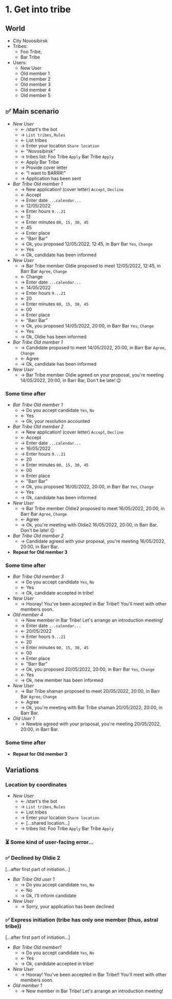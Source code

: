 # 1. Get into tribe

## World

-   City Novosibirsk
-   Tribes:
    -   Foo Tribe,
    -   Bar Tribe
-   Users:
    -   New User
    -   Old member 1
    -   Old member 2
    -   Old member 3
    -   Old member 4
    -   Old member 5

## ✅ Main scenario

-   _New User_
    -   ← /start's the bot
    -   → `List tribes`, `Rules`
    -   ← List tribes
    -   → Enter your location `Share location`
    -   ← "Novosibirsk"
    -   → tribes list: Foo Tribe `Apply` Bar Tribe `Apply`
    -   ← Apply Bar Tribe
    -   → Provide cover letter
    -   ← "I want to BARRR!"
    -   → Application has been sent
-   _Bar Tribe Old member 1_
    -   → New application! (cover letter) `Accept`, `Decline`
    -   ← Accept
    -   → Enter date `...calendar...`
    -   ← 12/05/2022
    -   → Enter hours `9...21`
    -   ← 12
    -   → Enter minutes `00, 15, 30, 45`
    -   ← 45
    -   → Enter place
    -   ← "Barr Bar"
    -   → Ok, you proposed 12/05/2022, 12:45, in Barr Bar `Yes`, `Change`
    -   ← Yes
    -   → Ok, candidate has been informed
-   _New User_
    -   → Bar Tribe member Oldie proposed to meet 12/05/2022, 12:45, in Barr Bar `Agree`, `Change`
    -   ← Change
    -   → Enter date `...calendar...`
    -   ← 14/05/2022
    -   → Enter hours `9...21`
    -   ← 20
    -   → Enter minutes `00, 15, 30, 45`
    -   ← 00
    -   → Enter place
    -   ← "Barr Bar"
    -   → Ok, you proposed 14/05/2022, 20:00, in Barr Bar `Yes`, `Change`
    -   ← Yes
    -   → Ok, Oldie has been informed
-   _Bar Tribe Old member 1_
    -   → Candidate proposed to meet 14/05/2022, 20:00, in Barr Bar `Agree`, `Change`
    -   ← Agree
    -   → Ok, candidate has been informed
-   _New User_
    -   → Bar Tribe member Oldie agreed on your proposal, you're meeting 14/05/2022, 20:00, in Barr Bar, Don't be late! 😉

### Some time after

-   _Bar Tribe Old member 1_
    -   → Do you accept candidate `Yes`, `No`
    -   ← Yes
    -   → Ok, your resolution accounted
-   _Bar Tribe Old member 2_
    -   → New application! (cover letter) `Accept`, `Decline`
    -   ← Accept
    -   → Enter date `...calendar...`
    -   ← 16/05/2022
    -   → Enter hours `9...21`
    -   ← 20
    -   → Enter minutes `00, 15, 30, 45`
    -   ← 00
    -   → Enter place
    -   ← "Barr Bar"
    -   → Ok, you proposed 16/05/2022, 20:00, in Barr Bar `Yes`, `Change`
    -   ← Yes
    -   → Ok, candidate has been informed
-   _New User_
    -   → Bar Tribe member Oldie2 proposed to meet 16/05/2022, 20:00, in Barr Bar `Agree`, `Change`
    -   ← Agree
    -   → Ok, you're meeting with Oldie2 16/05/2022, 20:00, in Barr Bar. Don't be late! 😉
-   _Bar Tribe Old member 2_
    -   → Candidate agreed with your proposal, you're meeting 16/05/2022, 20:00, in Barr Bar.
-   **Repeat for Old member 3**

### Some time after

-   _Bar Tribe Old member 3_
    -   → Do you accept candidate `Yes`, `No`
    -   ← Yes
    -   → Ok, candidate accepted in tribe!
-   _New User_
    -   → Hooray! You've been accepted in Bar Tribe!! You'll meet with other members soon.
-   _Old member 4_
    -   → New member in Bar Tribe! Let's arrange an introduction meeting!
    -   → Enter date `...calendar...`
    -   ← 20/05/2022
    -   → Enter hours `9...21`
    -   ← 20
    -   → Enter minutes `00, 15, 30, 45`
    -   ← 00
    -   → Enter place
    -   ← "Barr Bar"
    -   → Ok, you proposed 20/05/2022, 20:00, in Barr Bar `Yes`, `Change`
    -   ← Yes
    -   → Ok, new member has been informed
-   _New User_
    -   → Bar Tribe shaman proposed to meet 20/05/2022, 20:00, in Barr Bar `Agree`, `Change`
    -   ← Agree
    -   → Ok, you're meeting with Bar Tribe shaman 20/05/2022, 20:00, in Barr Bar.
-   _Old User 1_
    -   → Newbie agreed with your proposal, you're meeting 20/05/2022, 20:00, in Barr Bar.

### Some time after

-   **Repeat for Old member 3**

## Variations

### Location by coordinates

-   _New User_
    -   ← /start's the bot
    -   → `List tribes`, `Rules`
    -   ← List tribes
    -   → Enter your location `Share location`
    -   ← [...shared location...]
    -   → tribes list: Foo Tribe `Apply` Bar Tribe `Apply`

### ⏳ Some kind of user-facing error...

### ✅ Declined by Oldie 2

[...after first part of initiation...]

-   _Bar Tribe Old user 1_
    -   → Do you accept candidate `Yes`, `No`
    -   ← No
    -   → Ok, I'll inform candidate
-   _New User_
    -   → Sorry, your application has been declined

### ✅ Express initiation (tribe has only one member (thus, astral tribe))

[...after first part of initiation...]

-   _Bar Tribe Old member1_
    -   → Do you accept candidate `Yes`, `No`
    -   ← Yes
    -   → Ok, candidate accepted in tribe!
-   _New User_
    -   → Hooray! You've been accepted in Bar Tribe!! You'll meet with other members soon.
-   _Old member 1_
    -   → New member in Bar Tribe! Let's arrange an introduction meeting!
